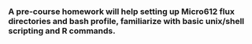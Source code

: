 ### A pre-course homework will help setting up Micro612 flux directories and bash profile, familiarize with basic unix/shell scripting and R commands.
